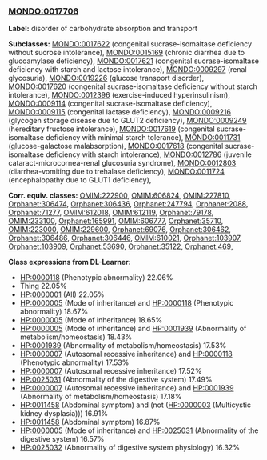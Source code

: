 
### [MONDO:0017706](http://purl.obolibrary.org/obo/MONDO_0017706)
**Label:** disorder of carbohydrate absorption and transport

**Subclasses:** [MONDO:0017622](http://purl.obolibrary.org/obo/MONDO_0017622) (congenital sucrase-isomaltase deficiency without sucrose intolerance), [MONDO:0015169](http://purl.obolibrary.org/obo/MONDO_0015169) (chronic diarrhea due to glucoamylase deficiency), [MONDO:0017621](http://purl.obolibrary.org/obo/MONDO_0017621) (congenital sucrase-isomaltase deficiency with starch and lactose intolerance), [MONDO:0009297](http://purl.obolibrary.org/obo/MONDO_0009297) (renal glycosuria), [MONDO:0019226](http://purl.obolibrary.org/obo/MONDO_0019226) (glucose transport disorder), [MONDO:0017620](http://purl.obolibrary.org/obo/MONDO_0017620) (congenital sucrase-isomaltase deficiency without starch intolerance), [MONDO:0012396](http://purl.obolibrary.org/obo/MONDO_0012396) (exercise-induced hyperinsulinism), [MONDO:0009114](http://purl.obolibrary.org/obo/MONDO_0009114) (congenital sucrase-isomaltase deficiency), [MONDO:0009115](http://purl.obolibrary.org/obo/MONDO_0009115) (congenital lactase deficiency), [MONDO:0009216](http://purl.obolibrary.org/obo/MONDO_0009216) (glycogen storage disease due to GLUT2 deficiency), [MONDO:0009249](http://purl.obolibrary.org/obo/MONDO_0009249) (hereditary fructose intolerance), [MONDO:0017619](http://purl.obolibrary.org/obo/MONDO_0017619) (congenital sucrase-isomaltase deficiency with minimal starch tolerance), [MONDO:0011731](http://purl.obolibrary.org/obo/MONDO_0011731) (glucose-galactose malabsorption), [MONDO:0017618](http://purl.obolibrary.org/obo/MONDO_0017618) (congenital sucrase-isomaltase deficiency with starch intolerance), [MONDO:0012786](http://purl.obolibrary.org/obo/MONDO_0012786) (juvenile cataract-microcornea-renal glucosuria syndrome), [MONDO:0012803](http://purl.obolibrary.org/obo/MONDO_0012803) (diarrhea-vomiting due to trehalase deficiency), [MONDO:0011724](http://purl.obolibrary.org/obo/MONDO_0011724) (encephalopathy due to GLUT1 deficiency), 

**Corr. equiv. classes:** [OMIM:222900](http://purl.obolibrary.org/obo/OMIM_222900), [OMIM:606824](http://purl.obolibrary.org/obo/OMIM_606824), [OMIM:227810](http://purl.obolibrary.org/obo/OMIM_227810), [Orphanet:306474](http://www.orpha.net/ORDO/Orphanet_306474), [Orphanet:306436](http://www.orpha.net/ORDO/Orphanet_306436), [Orphanet:247794](http://www.orpha.net/ORDO/Orphanet_247794), [Orphanet:2088](http://www.orpha.net/ORDO/Orphanet_2088), [Orphanet:71277](http://www.orpha.net/ORDO/Orphanet_71277), [OMIM:612018](http://purl.obolibrary.org/obo/OMIM_612018), [OMIM:612119](http://purl.obolibrary.org/obo/OMIM_612119), [Orphanet:79178](http://www.orpha.net/ORDO/Orphanet_79178), [OMIM:233100](http://purl.obolibrary.org/obo/OMIM_233100), [Orphanet:165991](http://www.orpha.net/ORDO/Orphanet_165991), [OMIM:606777](http://purl.obolibrary.org/obo/OMIM_606777), [Orphanet:35710](http://www.orpha.net/ORDO/Orphanet_35710), [OMIM:223000](http://purl.obolibrary.org/obo/OMIM_223000), [OMIM:229600](http://purl.obolibrary.org/obo/OMIM_229600), [Orphanet:69076](http://www.orpha.net/ORDO/Orphanet_69076), [Orphanet:306462](http://www.orpha.net/ORDO/Orphanet_306462), [Orphanet:306486](http://www.orpha.net/ORDO/Orphanet_306486), [Orphanet:306446](http://www.orpha.net/ORDO/Orphanet_306446), [OMIM:610021](http://purl.obolibrary.org/obo/OMIM_610021), [Orphanet:103907](http://www.orpha.net/ORDO/Orphanet_103907), [Orphanet:103909](http://www.orpha.net/ORDO/Orphanet_103909), [Orphanet:53690](http://www.orpha.net/ORDO/Orphanet_53690), [Orphanet:35122](http://www.orpha.net/ORDO/Orphanet_35122), [Orphanet:469](http://www.orpha.net/ORDO/Orphanet_469), 

**Class expressions from DL-Learner:**

- [HP:0000118](http://purl.obolibrary.org/obo/HP_0000118) (Phenotypic abnormality) 22.06%
- Thing 22.05%
- [HP:0000001](http://purl.obolibrary.org/obo/HP_0000001) (All) 22.05%
- [HP:0000005](http://purl.obolibrary.org/obo/HP_0000005) (Mode of inheritance) and [HP:0000118](http://purl.obolibrary.org/obo/HP_0000118) (Phenotypic abnormality) 18.67%
- [HP:0000005](http://purl.obolibrary.org/obo/HP_0000005) (Mode of inheritance) 18.65%
- [HP:0000005](http://purl.obolibrary.org/obo/HP_0000005) (Mode of inheritance) and [HP:0001939](http://purl.obolibrary.org/obo/HP_0001939) (Abnormality of metabolism/homeostasis) 18.43%
- [HP:0001939](http://purl.obolibrary.org/obo/HP_0001939) (Abnormality of metabolism/homeostasis) 17.53%
- [HP:0000007](http://purl.obolibrary.org/obo/HP_0000007) (Autosomal recessive inheritance) and [HP:0000118](http://purl.obolibrary.org/obo/HP_0000118) (Phenotypic abnormality) 17.53%
- [HP:0000007](http://purl.obolibrary.org/obo/HP_0000007) (Autosomal recessive inheritance) 17.52%
- [HP:0025031](http://purl.obolibrary.org/obo/HP_0025031) (Abnormality of the digestive system) 17.49%
- [HP:0000007](http://purl.obolibrary.org/obo/HP_0000007) (Autosomal recessive inheritance) and [HP:0001939](http://purl.obolibrary.org/obo/HP_0001939) (Abnormality of metabolism/homeostasis) 17.18%
- [HP:0011458](http://purl.obolibrary.org/obo/HP_0011458) (Abdominal symptom) and (not ([HP:0000003](http://purl.obolibrary.org/obo/HP_0000003) (Multicystic kidney dysplasia))) 16.91%
- [HP:0011458](http://purl.obolibrary.org/obo/HP_0011458) (Abdominal symptom) 16.87%
- [HP:0000005](http://purl.obolibrary.org/obo/HP_0000005) (Mode of inheritance) and [HP:0025031](http://purl.obolibrary.org/obo/HP_0025031) (Abnormality of the digestive system) 16.57%
- [HP:0025032](http://purl.obolibrary.org/obo/HP_0025032) (Abnormality of digestive system physiology) 16.32%


